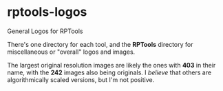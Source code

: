 # rptools-logos
General Logos for RPTools

There's one directory for each tool, and the **RPTools** directory for
miscellaneous or "overall" logos and images.

The largest original resolution images are likely the ones with **403** in
their name, with the **242** images also being originals.  I _believe_ that
others are algorithmically scaled versions, but I'm not positive.
